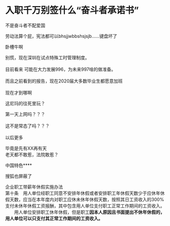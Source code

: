 # 入职千万别签什么“奋斗者承诺书”


不是奋斗者不配爱国<img src="static/image/smiley/default/lol.gif" smilieid="12" border="0" alt="" />

劳动法算个屁，宪法都可以bhsjjwbbshsjsjb……键盘坏了

卧槽牛啊

别慌，现在深圳在试点特殊工时管理制度。<br />
<br />
目前看来 可能在大力发展996，为未来997啥的做准备。<br />
<br />
而且之前看到的报告，现在2020届大多数毕业生都愿意加班<br />
<br />
现在才到哪啊<img id="aimg_O0779" onclick="zoom(this, this.src, 0, 0, 0)" class="zoom" src="https://cdn.jsdelivr.net/gh/hishis/forum-master/public/images/patch.gif" onmouseover="img_onmouseoverfunc(this)" onload="thumbImg(this)" border="0" alt="" />

这尼玛的往死里玩？

第一天上网吗？？？<br />
<br />
这不是常态了吗？？？<br />
<br />
以后更多<img src="static/image/smiley/default/lol.gif" smilieid="12" border="0" alt="" /><br />


毕竟是先有XX再有天<br />
老天都不敢惹，法院敢惹？

中国特色****<img src="static/image/smiley/default/lol.gif" smilieid="12" border="0" alt="" /><img id="aimg_Ii20B" onclick="zoom(this, this.src, 0, 0, 0)" class="zoom" src="https://cdn.jsdelivr.net/gh/hishis/forum-master/public/images/patch.gif" onmouseover="img_onmouseoverfunc(this)" onload="thumbImg(this)" border="0" alt="" />

搜狐也屏蔽了

企业职工带薪年休假实施办法<br />
第十条　用人单位经职工同意不安排年休假或者安排职工年休假天数少于应休年休假天数，应当在本年度内对职工应休未休年休假天数，按照其日工资收入的300%支付未休年休假工资报酬，其中包含用人单位支付职工正常工作期间的工资收入。<br />
　　用人单位安排职工休年休假，但是职工<strong>因本人原因且书面提出不休年休假的，用人单位可以只支付其正常工作期间的工资收入。</strong>
